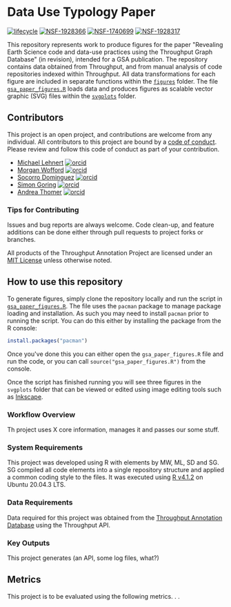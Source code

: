 # Data Use Typology Paper

[![lifecycle](https://img.shields.io/badge/lifecycle-experimental-orange.svg)](https://www.tidyverse.org/lifecycle/#experimental)
[![NSF-1928366](https://img.shields.io/badge/NSF-1928366-blue.svg)](https://nsf.gov/awardsearch/showAward?AWD_ID=1928366) [![NSF-1740699](https://img.shields.io/badge/NSF-1740699-blue.svg)](https://nsf.gov/awardsearch/showAward?AWD_ID=1740699) [![NSF-1928317](https://img.shields.io/badge/NSF-1928317-blue.svg)](https://nsf.gov/awardsearch/showAward?AWD_ID=1928317)

This repository represents work to produce figures for the paper "Revealing Earth Science code and data-use practices using the Throughput Graph Database" (in revision), intended for a GSA publication.  The repository contains data obtained from Throughput, and from manual analysis of code repositories indexed within Throughput.  All data transformations for each figure are included in separate functions within the [`figures`](figures/) folder.  The file [`gsa_paper_figures.R`](gsa_paper_figures.R) loads data and produces figures as scalable vector graphic (SVG) files within the [`svgplots`](svgplots/) folder.

## Contributors

This project is an open project, and contributions are welcome from any individual.  All contributors to this project are bound by a [code of conduct](CODE_OF_CONDUCT.md).  Please review and follow this code of conduct as part of your contribution.

* [Michael Lehnert](http://example.com/contributor_url1) [![orcid](https://img.shields.io/badge/orcid-XXXX--XXXX--XXXX--XXXX-brightgreen.svg)](https://orcid.org/XXXX-XXXX-XXXX-XXXX)
* [Morgan Wofford](http://example.com/contributor_url2) [![orcid](https://img.shields.io/badge/orcid-XXXX--XXXX--XXXX--XXXX-brightgreen.svg)](https://orcid.org/XXXX-XXXX-XXXX-XXXX)
* [Socorro Dominguez](http://example.com/contributor_url2) [![orcid](https://img.shields.io/badge/orcid-XXXX--XXXX--XXXX--XXXX-brightgreen.svg)](https://orcid.org/XXXX-XXXX-XXXX-XXXX)
* [Simon Goring](http://goring.org) [![orcid](https://img.shields.io/badge/orcid-XXXX--XXXX--XXXX--XXXX-brightgreen.svg)](https://orcid.org/XXXX-XXXX-XXXX-XXXX)
* [Andrea Thomer](http://example.com/contributor_url2) [![orcid](https://img.shields.io/badge/orcid-XXXX--XXXX--XXXX--XXXX-brightgreen.svg)](https://orcid.org/XXXX-XXXX-XXXX-XXXX)

### Tips for Contributing

Issues and bug reports are always welcome.  Code clean-up, and feature additions can be done either through pull requests to project forks or branches.

All products of the Throughput Annotation Project are licensed under an [MIT License](LICENSE) unless otherwise noted.

## How to use this repository

To generate figures, simply clone the repository locally and run the script in [`gsa_paper_figures.R`](gsa_paper_figures.R). The file uses the `pacman` package to manage package loading and installation.  As such you may need to install `pacman` prior to running the script.  You can do this either by installing the package from the R console:

```R
install.packages("pacman")
```

Once you've done this you can either open the `gsa_paper_figures.R` file and run the code, or you can call `source("gsa_paper_figures.R")` from the console.

Once the script has finished running you will see three figures in the `svgplots` folder that can be viewed or edited using image editing tools such as [Inkscape](https://inkscape.org/).

### Workflow Overview

Th project uses X core information, manages it and passes our some stuff.

### System Requirements

This project was developed using R with elements by MW, ML, SD and SG.  SG compiled all code elements into a single repository structure and applied a common coding style to the files.  It was executed using [R v4.1.2](https://cloud.r-project.org/) on Ubuntu 20.04.3 LTS.

### Data Requirements

Data required for this project was obtained from the [Throughput Annotation Database](https://throughputdb.org) using the Throughput API.

### Key Outputs

This project generates (an API, some log files, what?)

## Metrics

This project is to be evaluated using the following metrics. . .
